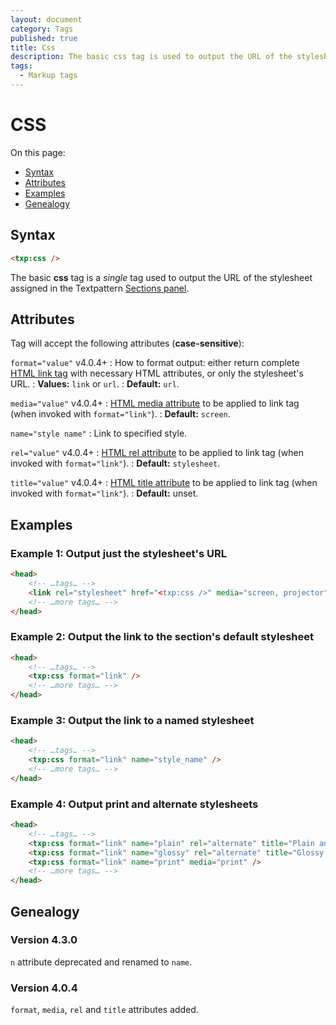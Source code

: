 ```yaml
---
layout: document
category: Tags
published: true
title: Css
description: The basic css tag is used to output the URL of the stylesheet assigned in the Textpattern Sections panel.
tags:
  - Markup tags
---
```


# CSS

On this page:

* [Syntax](#syntax)
* [Attributes](#attributes)
* [Examples](#examples)
* [Genealogy](#genealogy)

## Syntax

~~~ html
<txp:css />
~~~

The basic **css** tag is a *single* tag used to output the URL of the stylesheet assigned in the Textpattern [Sections panel](https://docs.textpattern.io/administration/sections-panel).

## Attributes

Tag will accept the following attributes (**case-sensitive**):

`format="value"` <span class="footnote warning">v4.0.4+</span>
: How to format output: either return complete [HTML link tag](https://developer.mozilla.org/en-US/docs/Web/HTML/Element/link) with necessary HTML attributes, or only the stylesheet's URL.
: **Values:** `link` or `url`.
: **Default:** `url`.

`media="value"` <span class="footnote warning">v4.0.4+</span>
: [HTML media attribute](https://developer.mozilla.org/en-US/docs/Web/CSS/Media_Queries/Using_media_queries) to be applied to link tag (when invoked with `format="link"`).
: **Default:** `screen`.

`name="style name"`
: Link to specified style.

`rel="value"` <span class="footnote warning">v4.0.4+</span>
: [HTML rel attribute](https://developer.mozilla.org/en-US/docs/Web/HTML/Link_types) to be applied to link tag (when invoked with `format="link"`).
: **Default:** `stylesheet`.

`title="value"` <span class="footnote warning">v4.0.4+</span>
: [HTML title attribute](https://developer.mozilla.org/en-US/docs/Web/HTML/Global_attributes#title) to be applied to link tag (when invoked with `format="link"`).
: **Default:** unset.

## Examples

### Example 1: Output just the stylesheet's URL

~~~ html
<head>
    <!-- …tags… -->
    <link rel="stylesheet" href="<txp:css />" media="screen, projector">
    <!-- …more tags… -->
</head>
~~~

### Example 2: Output the link to the section's default stylesheet

~~~ html
<head>
    <!-- …tags… -->
    <txp:css format="link" />
    <!-- …more tags… -->
</head>
~~~

### Example 3: Output the link to a named stylesheet

~~~ html
<head>
    <!-- …tags… -->
    <txp:css format="link" name="style_name" />
    <!-- …more tags… -->
</head>
~~~

### Example 4: Output print and alternate stylesheets

~~~ html
<head>
    <!-- …tags… -->
    <txp:css format="link" name="plain" rel="alternate" title="Plain and simple style" />
    <txp:css format="link" name="glossy" rel="alternate" title="Glossy style" />
    <txp:css format="link" name="print" media="print" />
    <!-- …more tags… -->
</head>
~~~

## Genealogy

### Version 4.3.0

`n` attribute deprecated and renamed to `name`.

### Version 4.0.4

`format`, `media`, `rel` and `title` attributes added.
